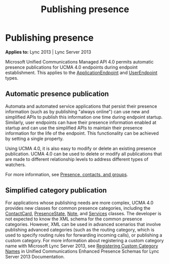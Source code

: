 ﻿---
title: Publishing presence
TOCTitle: Publishing presence
ms:assetid: 49504cd7-0dc0-4bee-9a28-1a81e33c69a2
ms:mtpsurl: https://msdn.microsoft.com/en-us/library/Dn465950(v=office.15)
ms:contentKeyID: 57102442
ms.date: 07/25/2014
mtps_version: v=office.15
---

# Publishing presence


**Applies to:** Lync 2013 | Lync Server 2013

Microsoft Unified Communications Managed API 4.0 permits automatic presence publications for UCMA 4.0 endpoints during endpoint establishment. This applies to the [ApplicationEndpoint](https://msdn.microsoft.com/en-us/library/hh384825\(v=office.15\)) and [UserEndpoint](https://msdn.microsoft.com/en-us/library/hh348819\(v=office.15\)) types.

## Automatic presence publication

Automata and automated service applications that persist their presence information (such as by publishing "always online") can use new and simplified APIs to publish this information one time during endpoint startup. Similarly, user endpoints can have their presence information enabled at startup and can use the simplified APIs to maintain their presence information for the life of the endpoint. This functionality can be achieved by setting a single property.

Using UCMA 4.0, it is also easy to modify or delete an existing presence publication. UCMA 4.0 can be used to delete or modify all publications that are made to different relationship levels to address different types of watchers.

For more information, see [Presence, contacts, and groups](presence-contacts-and-groups.md).

## Simplified category publication

For applications whose publishing needs are more complex, UCMA 4.0 provides new classes for common presence categories, including the [ContactCard](https://msdn.microsoft.com/en-us/library/hh382040\(v=office.15\)), [PresenceState](https://msdn.microsoft.com/en-us/library/hh350296\(v=office.15\)), [Note](https://msdn.microsoft.com/en-us/library/hh382265\(v=office.15\)), and [Services](https://msdn.microsoft.com/en-us/library/hh385140\(v=office.15\)) classes. The developer is not expected to know the XML schema for the common presence categories. However, XML can be used in advanced scenarios that involve publishing advanced categories (such as the routing category, which is used to specify routing rules for forwarding incoming calls), or publishing a custom category. For more information about registering a custom category name with Microsoft Lync Server 2013, see [Registering Custom Category Names](http://msdn.microsoft.com/en-us/library/hh380075\(v=office.15\)) in Unified Communications Enhanced Presence Schemas for Lync Server 2013 Documentation.


